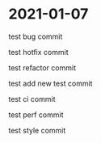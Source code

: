 # 2021-01-07

test bug commit

test hotfix commit

test refactor commit

test add new test commit

test ci commit

test perf commit

test style commit
